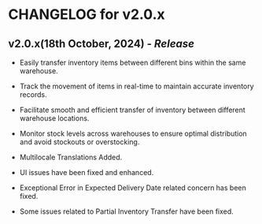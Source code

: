 # CHANGELOG for v2.0.x

## **v2.0.x(18th October, 2024)** - _Release_

+ Easily transfer inventory items between different bins within the same warehouse.

+ Track the movement of items in real-time to maintain accurate inventory records.

+ Facilitate smooth and efficient transfer of inventory between different warehouse locations.

+ Monitor stock levels across warehouses to ensure optimal distribution and avoid stockouts or overstocking.

+ Multilocale Translations Added.

+ UI issues have been fixed and enhanced.

- Exceptional Error in Expected Delivery Date related concern has been fixed.

- Some issues related to Partial Inventory Transfer have been fixed.


